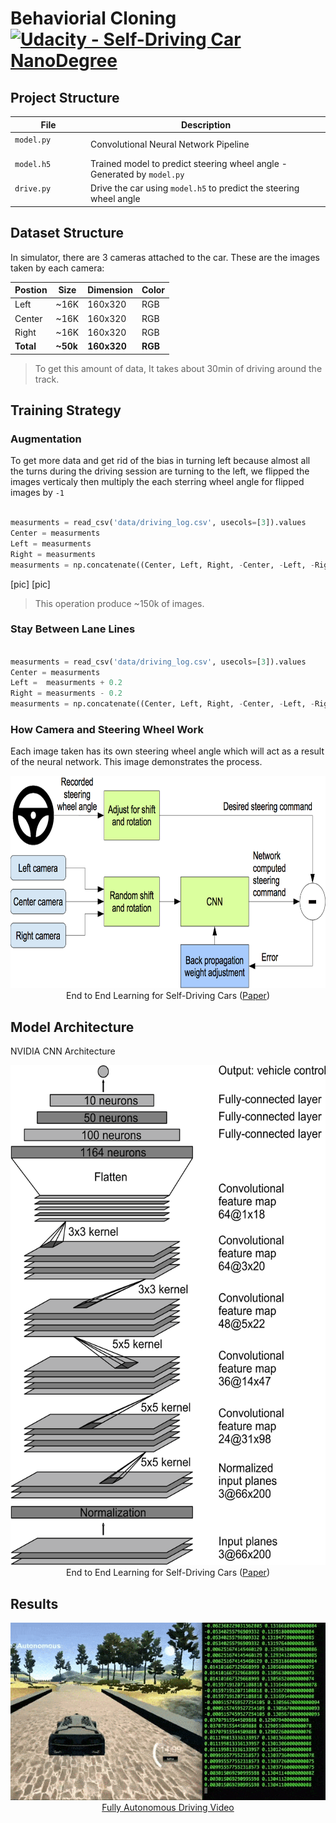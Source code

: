 # Behaviorial Cloning [![Udacity - Self-Driving Car NanoDegree](https://s3.amazonaws.com/udacity-sdc/github/shield-carnd.svg)](http://www.udacity.com/drive)

## Project Structure

| File                         | Description                                                             |
| ---------------------------- | ----------------------------------------------------------------------- |
| `model.py`                   | Convolutional Neural Network Pipeline                                   |
| `model.h5`                   | Trained model to predict steering wheel angle - Generated by `model.py` |
| `drive.py`                   | Drive the car using `model.h5` to predict the steering wheel angle      |

## Dataset Structure
In simulator, there are 3 cameras attached to the car. These are the images taken by each camera:

| Postion | Size | Dimension | Color |
|---------|------|-----------|-------|
|  Left   | ~16K |  160x320  |  RGB  |
|  Center | ~16K |  160x320  |  RGB  |
|  Right  | ~16K |  160x320  |  RGB  |
|  **Total** | **~50k** |  **160x320**  |  **RGB**  |

> To get this amount of data, It takes about 30min of driving around the track.

## Training Strategy

### Augmentation
To get more data and get rid of the bias in turning left because almost all the turns during the driving session are turning to the left, we flipped the images verticaly then multiply the each sterring wheel angle for flipped images by `-1`

```python

measurments = read_csv('data/driving_log.csv', usecols=[3]).values
Center = measurments
Left = measurments 
Right = measurments
measurments = np.concatenate((Center, Left, Right, -Center, -Left, -Right), axis=0)

```
[pic] [pic]

> This operation produce ~150k of images.

### Stay Between Lane Lines

```python

measurments = read_csv('data/driving_log.csv', usecols=[3]).values
Center = measurments
Left =  measurments + 0.2
Right = measurments - 0.2
measurments = np.concatenate((Center, Left, Right, -Center, -Left, -Right), axis=0)

```

### How Camera and Steering Wheel Work
Each image taken has its own steering wheel angle which will act as a result of the neural network. This image demonstrates the process.

<p align="center">
  <img src="Media/training.png" alt="Training" width="600" height="340"/>
  <br/>
  End to End Learning for Self-Driving Cars (<a target="_blank" href="https://arxiv.org/abs/1604.07316">Paper</a>)
</p>

### 

## Model Architecture
NVIDIA CNN Architecture

<p align="center">
  <img src="Media/cnn-architecture.png" alt="Model Architecture" width="550" height="800"/>
  <br/>
  End to End Learning for Self-Driving Cars (<a target="_blank" href="https://arxiv.org/abs/1604.07316">Paper</a>)
</p>

## Results

<p align="center">
  <img src="Media/BehavioralCloning.gif" alt="Driving Autonomously"/>
  <br/>
  <a target="_blank" href="https://youtu.be/08jBeBCmbLE">Fully Autonomous Driving Video</a>
</p>

